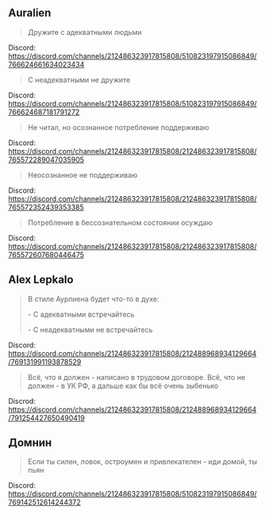 ## Auralien

> Дружите с адекватными людьми

Discord: https://discord.com/channels/212486323917815808/510823197915086849/766624661634023434

> С неадекватными не дружите

Discord: https://discord.com/channels/212486323917815808/510823197915086849/766624687181791272

> Не читал, но осознанное потребление поддерживаю

Discord: https://discord.com/channels/212486323917815808/212486323917815808/765572289047035905

> Неосознанное не поддерживаю

Discord: https://discord.com/channels/212486323917815808/212486323917815808/765572352439353385

> Потребление в бессознательном состоянии осуждаю

Discord: https://discord.com/channels/212486323917815808/212486323917815808/765572607680446475

## Alex Lepkalo

> В стиле Аурлиена будет что-то в духе:
>
> \- С адекватными встречайтесь
>
> \- С неадекватными не встречайтесь

Discord: https://discord.com/channels/212486323917815808/212488968934129664/769131991193878529

> Всё, что я должен - написано в трудовом договоре. Всё, что не должен - в УК РФ, а дальше как бы всё очень зыбенько

Discrod: https://discord.com/channels/212486323917815808/212488968934129664/791254427650490419

## Домнин

> Если ты силен, ловок, остроумен и привлекателен - иди домой, ты пьян

Discord: https://discord.com/channels/212486323917815808/510823197915086849/769142512614244372
